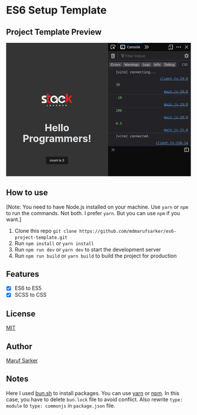 # ES6 Setup Template

## Project Template Preview

![Preview](./public/demo.jpg)

## How to use

[Note:  You need to have Node.js installed on your machine. Use `yarn` or `npm` to run the commands. Not both. I prefer `yarn`. But you can use `npm` if you want.]

1. Clone this repo `git clone https://github.com/mdmarufsarker/es6-project-template.git`
2. Run `npm install` or `yarn install`
3. Run `npm run dev` or `yarn dev` to start the development server
4. Run `npm run build` or `yarn build` to build the project for production

## Features

- [x] ES6 to ES5
- [x] SCSS to CSS

## License

[MIT](https://github.com/mdmarufsarker/es6-project-template/blob/main/LICENSE)

## Author

[Maruf Sarker](https://www.youtube.com/@maruf_sarker)

## Notes

Here I used [bun.sh](https://github.com/oven-sh/bun) to install packages. You can use [yarn](https://yarnpkg.com/) or [npm](https://www.npmjs.com/). In this case, you have to delete `bun.lock` file to avoid conflict. Also rewrite `type: module` to `type: commonjs` in `package.json` file.
